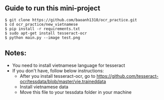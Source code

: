 ## Guide to run this mini-project

```console
$ git clone https://github.com/baoanh1310/ocr_practice.git
$ cd ocr_practice/new_vietnamese
$ pip install -r requirements.txt
$ sudo apt-get install tesseract-ocr
$ python main.py --image test.png
```

## Notes:

- You need to install vietnamese language for tesseract
- If you don't have, follow below instructions:
  - After you install tesseract-ocr, go to https://github.com/tesseract-ocr/tessdata/blob/master/vie.traineddata
  - Install vietnamese data
  - Move this file to your tessdata folder in your machine
